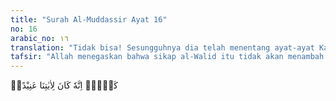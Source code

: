```yaml
---
title: "Surah Al-Muddassir Ayat 16"
no: 16
arabic_no: ١٦
translation: "Tidak bisa! Sesungguhnya dia telah menentang ayat-ayat Kami (Al-Qur'an)."
tafsir: "Allah menegaskan bahwa sikap al-Walid itu tidak akan menambah apa yang diinginkannya, karena sesungguhnya ia menentang ayat-ayat-Nya. Allah sekali-kali tidak akan mengabulkan kehendaknya. Bahkan menurut riwayat, semenjak turunnya pernyataan Allah ini, harta dan kekayaan al-Walid semakin berkurang. Anak pun begitu, meninggal satu persatu sehingga habis semua. Akhirnya al-Walid tinggal sebatang kara.\n\nAl-Walid selalu menunjukkan secara terang-terangan sikap menentang terhadap apa yang disampaikan Nabi Muhammad, berupa dalil-dalil tentang keesaan dan kekuasaan Allah, penjelasan tentang adanya hari kebangkitan, keterangan tentang risalah dan nubuat yang beliau bawa, dan lain-lain. Al-Walid menentang dengan keras wahyu Allah yang diturunkan melalui Muhammad saw. Oleh karena itu, ia berusaha pula hendak berbicara meniru gaya Al-Qur'an. Dia menganggap kalau Allah tetap hendak mengutus seorang rasul di kalangan bangsa Arab, maka tidak ada yang lebih pantas untuk menerima tugas suci itu melainkan dia sendiri. Begitulah kesombongan dan sikap keras kepala menghilangkan segala kesenangan duniawinya.\n\nSegi lain yang kita ambil dari ayat ini adalah keingkaran al-Walid terhadap Allah dikategorikan kufur 'inad, maksudnya dia tahu betul dan mengakui dengan hati kecilnya bahwa apa yang disampaikan Nabi Muhammad adalah benar, namun lidah (ucapan) tetap mengingkarinya. Inilah jenis kekafiran yang paling kotor dan keji. Seperti banyak terdapat pada masa sekarang. Hati kecil mengakui ajaran agama itu benar dan menguntungkan, namun lidah tetap menentang karena berbagai faktor."
---
```

كَلَّاۗ اِنَّهٗ كَانَ لِاٰيٰتِنَا عَنِيْدًاۗ 